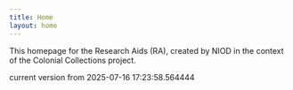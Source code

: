 ```yaml
---
title: Home
layout: home
---
```


This homepage for the Research Aids (RA), created by NIOD in the context of the Colonial Collections project. 


current version from 2025-07-16 17:23:58.564444